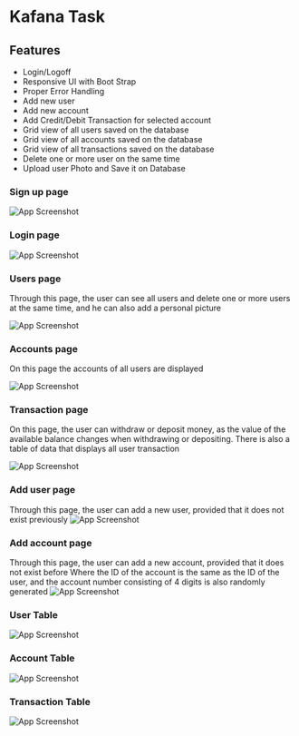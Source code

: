 
# Kafana Task

## Features
- Login/Logoff
- Responsive UI with Boot Strap
- Proper Error Handling
- Add new user
- Add new account
- Add Credit/Debit Transaction for selected account 
- Grid view of all users saved on the database 
- Grid view of all accounts saved on the database
- Grid view of all transactions saved on the database 
- Delete one or more user on the same time
- Upload user Photo and Save it on Database

 ### Sign up page
![App Screenshot](https://i.imgur.com/8BgCtBk.png)
 ### Login page
![App Screenshot](https://i.imgur.com/nbHtuXM.png)
 ### Users page
 Through this page, the user can see all users and delete one or more users at the same time, and he can also add a personal picture

![App Screenshot](https://i.imgur.com/liyghfW.png)
 ### Accounts page
 On this page the accounts of all users are displayed

![App Screenshot](https://i.imgur.com/vsNIxzV.png)
 ### Transaction page
On this page, the user can withdraw or deposit money, as the value of the available balance changes when withdrawing or depositing. There is also a table of data that displays all user transaction

![App Screenshot](https://i.imgur.com/0atk5Ob.png)
 ### Add user page
 Through this page, the user can add a new user, provided that it does not exist previously
![App Screenshot](https://i.imgur.com/QRZ9TLJ.png)
 ### Add account page
Through this page, the user can add a new account, provided that it does not exist before
Where the ID of the account is the same as the ID of the user, and the account number consisting of 4 digits is also randomly generated
![App Screenshot](https://i.imgur.com/k8gl2cd.png)

 ### User Table
 ![App Screenshot](https://i.imgur.com/yT1M1hH.png)

### Account Table
 ![App Screenshot](https://i.imgur.com/hQdBzgQ.png)

### Transaction Table
 ![App Screenshot](https://i.imgur.com/q2ArI7W.png)
